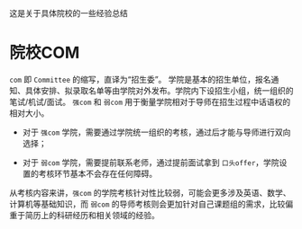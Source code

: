 这是关于具体院校的一些经验总结
# 院校COM
`com` 即 `Committee` 的缩写，直译为“招生委”。
学院是基本的招生单位，报名通知、具体安排、拟录取名单等由学院对外发布。学院内下设招生小组，统一组织的笔试/机试/面试。
`强com` 和 `弱com` 用于衡量学院相对于导师在招生过程中话语权的相对大小。

- 对于 `强com` 学院，需要通过学院统一组织的考核，通过后才能与导师进行双向选择；

- 对于 `弱com` 学院，需要提前联系老师，通过提前面试拿到 `口头offer`，学院设置的考核环节基本不会存在任何障碍。

从考核内容来讲，`强com` 的学院考核针对性比较弱，可能会更多涉及英语、数学、计算机等基础知识，而 `弱com` 的导师考核则会更加针对自己课题组的需求，比较偏重于简历上的科研经历和相关领域的经验。
